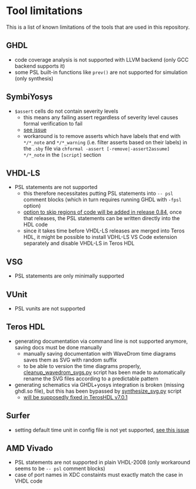 # Tool limitations

This is a list of known limitations of the tools that are used in this repository.

## GHDL
- code coverage analysis is not supported with LLVM backend (only GCC backend supports it)
- some PSL built-in functions like `prev()` are not supported for simulation (only synthesis)

## SymbiYosys
- `$assert` cells do not contain severity levels
  - this means any failing assert regardless of severity level causes formal verification to fail
  - [see issue](https://github.com/YosysHQ/sby/issues/318)
  - workaround is to remove asserts which have labels that end with `*/*_note` and `*/*_warning` (i.e. filter asserts based on their labels) in the `.sby` file via `chformal -assert [-remove|-assert2assume] */*_note` in the `[script]` section

## VHDL-LS
- PSL statements are not supported
  - this therefore necessitates putting PSL statements into `-- psl` comment blocks (which in turn requires running GHDL with `-fpsl` option)
  - [option to skip regions of code will be added in release 0.84](https://github.com/VHDL-LS/rust_hdl/pull/372), once that releases, the PSL statements can be written directly into the HDL code
  - since it takes time before VHDL-LS releases are merged into Teros HDL, it might be possible to install VDHL-LS VS Code extension separately and disable VHDL-LS in Teros HDL

## VSG
- PSL statements are only minimally supported

## VUnit
- PSL vunits are not supported

## Teros HDL
- generating documentation via command line is not supported anymore, saving docs must be done manually
  - manually saving documentation with WaveDrom time diagrams saves them as SVG with random suffix
  - to be able to version the time diagrams properly, [cleanup_wavedrom_svgs.py](../scripts/cleanup_wavedrom_svgs.py) script has been made to automatically rename the SVG files according to a predictable pattern
- generating schematics via GHDL+yosys integration is broken (missing ghdl.so file), but this has been bypassed by [synthesize_svg.py](../scripts/synthesize_svg.py) script
  - [will be supposedly fixed in TerosHDL v7.0.1](https://github.com/TerosTechnology/vscode-terosHDL/issues/717#issuecomment-2733571436)

## Surfer
- setting default time unit in config file is not yet supported, [see this issue](https://gitlab.com/surfer-project/surfer/-/issues/373)

## AMD Vivado
- PSL statements are not supported in plain VHDL-2008 (only workaround seems to be `-- psl` comment blocks)
- case of port names in XDC constaints must exactly match the case in VHDL code